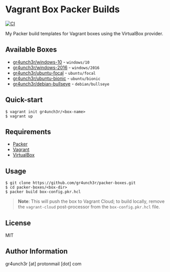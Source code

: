 # Vagrant Box Packer Builds

[![CI](https://github.com/gr4unch3r/packer-boxes/actions/workflows/ci.yml/badge.svg)](https://github.com/gr4unch3r/packer-boxes/actions/workflows/ci.yml)

My Packer build templates for Vagrant boxes using the VirtualBox provider.

## Available Boxes

- [gr4unch3r/windows-10](https://app.vagrantup.com/gr4unch3r/boxes/windows-10) - `windows/10`
- [gr4unch3r/windows-2016](https://app.vagrantup.com/gr4unch3r/boxes/windows-2016) - `windows/2016`
- [gr4unch3r/ubuntu-focal](https://app.vagrantup.com/gr4unch3r/boxes/ubuntu-focal) - `ubuntu/focal`
- [gr4unch3r/ubuntu-bionic](https://app.vagrantup.com/gr4unch3r/boxes/ubuntu-bionic) - `ubuntu/bionic`
- [gr4unch3r/debian-bullseye](https://app.vagrantup.com/gr4unch3r/boxes/debian-bullseye) - `debian/bullseye`

## Quick-start

```
$ vagrant init gr4unch3r/<box-name>
$ vagrant up
```

## Requirements

- [Packer](https://www.packer.io/)
- [Vagrant](https://www.vagrantup.com/)
- [VirtualBox](https://www.virtualbox.org/)

## Usage

```
$ git clone https://github.com/gr4unch3r/packer-boxes.git
$ cd packer-boxes/<box-dir>
$ packer build box-config.pkr.hcl
```

> **Note**: This will push the box to Vagrant Cloud; to build locally, remove the `vagrant-cloud` post-processor from the `box-config.pkr.hcl` file.

## License

MIT

## Author Information

gr4unch3r [at] protonmail [dot] com
